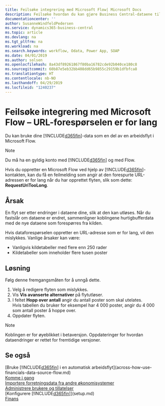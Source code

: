 ```yaml
---
title: Feilsøke integrering med Microsoft Flow| Microsoft Docs
description: Feilsøke hvordan du kan gjøre Business Central-dataene tilgjengelige som en datakilde og angi en OData-URL-adresse til webtjenestene dine for å utvikle automatisk arbeidsflyt.
documentationcenter: ''
author: SusanneWindfeldPedersen
ms.service: dynamics365-business-central
ms.topic: article
ms.devlang: na
ms.tgt_pltfrm: na
ms.workload: na
ms.search.keywords: workflow, Odata, Power App, SOAP
ms.date: 04/01/2019
ms.author: solsen
ms.openlocfilehash: 8a43df89261867f80ba16782cde92b040ce180c8
ms.sourcegitcommit: 60b87e5eb32bb408dd65b9855c29159b1dfbfca8
ms.translationtype: HT
ms.contentlocale: nb-NO
ms.lasthandoff: 04/29/2019
ms.locfileid: "1240237"
---
```

# <a name="troubleshooting-integration-with-microsoft-flow---request-url-too-long"></a>Feilsøke integrering med Microsoft Flow – URL-forespørselen er for lang
Du kan bruke dine [!INCLUDE[d365fin](includes/d365fin_md.md)]-data som en del av en arbeidsflyt i Microsoft Flow.  

> [!NOTE]  
>   Du må ha en gyldig konto med [!INCLUDE[d365fin](includes/d365fin_md.md)] og med Flow.  

Hvis du oppretter en Microsoft Flow ved hjelp av [!INCLUDE[d365fin](includes/d365fin_md.md)]-kontakten, kan du få en feilmelding som angir at den forespurte URL-adressen er for lang når du har opprettet flyten, slik som dette: **RequestUriTooLong**.

## <a name="cause"></a>Årsak
En flyt ser etter endringer i dataene dine, slik at den kan utløses. Når du fastslår om dataene er endret, sammenligner koblingene hurtigbufferdata med de nye dataene som forespørres fra kilden.  

Hvis dataforespørselen oppretter en URL-adresse som er for lang, vil den mislykkes. Vanlige årsaker kan være:
- Vanligvis kildetabeller med flere enn 250 rader
- Kildetabeller som inneholder flere tusen poster

## <a name="workaround"></a>Løsning
Følg denne fremgangsmåten for å unngå dette.
1. Velg å redigere flyten som mislykkes.
2. Vis **Vis avanserte alternativer** på flytutløser.
3. I feltet **Hopp over antall** angir du antall poster som skal utelates.  
Hvis tabellen du bruker for eksempel har 4 000 poster, angir du 4 000 som antall poster å hoppe over.
4. Oppdater flyten.

> [!NOTE]  
> Koblingen er for øyeblikket i betaversjon. Oppdateringer for hvordan dataendringer er rettet for fremtidige versjoner.


## <a name="see-also"></a>Se også
[Bruke [!INCLUDE[d365fin](includes/d365fin_md.md)] i en automatisk arbeidsflyt](across-how-use-financials-data-source-flow.md)  
[Komme i gang](product-get-started.md)  
[Importere forretningsdata fra andre økonomisystemer](across-import-data-configuration-packages.md)  
[Administrere brukere og tillatelser](ui-how-users-permissions.md)    
[Konfigurere [!INCLUDE[d365fin](includes/d365fin_md.md)]](setup.md)  
[Finans](finance.md)  
